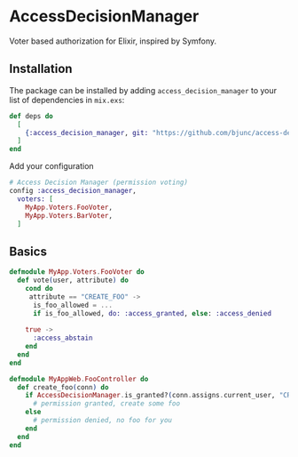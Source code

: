 # AccessDecisionManager

Voter based authorization for Elixir, inspired by Symfony.

## Installation

The package can be installed by adding `access_decision_manager` 
to your list of dependencies in `mix.exs`:

```elixir
def deps do
  [
    {:access_decision_manager, git: "https://github.com/bjunc/access-decision-manager.git"}
  ]
end
```

Add your configuration

```elixir
# Access Decision Manager (permission voting)
config :access_decision_manager,
  voters: [
    MyApp.Voters.FooVoter,
    MyApp.Voters.BarVoter,
  ]
```

## Basics

```elixir
defmodule MyApp.Voters.FooVoter do
  def vote(user, attribute) do
    cond do
     attribute == "CREATE_FOO" ->
      is_foo_allowed = ...
      if is_foo_allowed, do: :access_granted, else: :access_denied
      
    true ->
      :access_abstain
    end
  end
end

defmodule MyAppWeb.FooController do
  def create_foo(conn) do
    if AccessDecisionManager.is_granted?(conn.assigns.current_user, "CREATE_FOO") do
      # permission granted, create some foo
    else
      # permission denied, no foo for you
    end
  end
end
```

